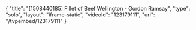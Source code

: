 {
    "title": "[1508440185] Fillet of Beef Wellington - Gordon Ramsay",
    "type": "solo",
    "layout": "iframe-static",
    "videoId": "123179111",
    "url": "\/tvpembed\/123179111"
}